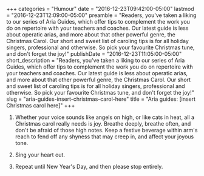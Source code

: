 +++
categories = "Humour"
date = "2016-12-23T09:42:00-05:00"
lastmod = "2016-12-23T12:09:00-05:00"
preamble = "Readers, you've taken a liking to our series of Aria Guides, which offer tips to complement the work you do on repertoire with your teachers and coaches. Our latest guide is less about operatic arias, and more about that other powerful genre, the Christmas Carol. Our short and sweet list of caroling tips is for all holiday singers, professional and otherwise. So pick your favourite Christmas tune, and don't forget the joy!"
publishDate = "2016-12-23T11:05:00-05:00"
short_description = "Readers, you've taken a liking to our series of Aria Guides, which offer tips to complement the work you do on repertoire with your teachers and coaches. Our latest guide is less about operatic arias, and more about that other powerful genre, the Christmas Carol. Our short and sweet list of caroling tips is for all holiday singers, professional and otherwise. So pick your favourite Christmas tune, and don't forget the joy!"
slug = "aria-guides-insert-christmas-carol-here"
title = "Aria guides: [insert Christmas carol here]"
+++

1. Whether your voice sounds like angels on high, or like cats in heat, all a Christmas carol really needs is joy. Breathe deeply, breathe often, and don't be afraid of those high notes. Keep a festive beverage within arm's reach to fend off any shyness that may creep in, and affect your joyous tone.

2. Sing your heart out.

3. Repeat until New Year's Day, and then please stop entirely.
